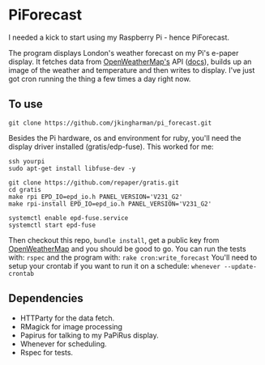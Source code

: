 # PiForecast #

I needed a kick to start using my Raspberry Pi - hence PiForecast.

The program displays London's weather forecast on my Pi's e-paper display. It fetches data from [OpenWeatherMap's](https://openweathermap.org/) API ([docs](https://openweathermap.org/current)),
builds up an image of the weather and temperature and then writes to display. I've just got cron running the thing a few times a day right now.

## To use ##

```
git clone https://github.com/jkingharman/pi_forecast.git
```

Besides the Pi hardware, os and environment for ruby, you'll need the display driver installed (gratis/edp-fuse). This worked for me:

```
ssh yourpi
sudo apt-get install libfuse-dev -y

git clone https://github.com/repaper/gratis.git
cd gratis
make rpi EPD_IO=epd_io.h PANEL_VERSION='V231_G2'
make rpi-install EPD_IO=epd_io.h PANEL_VERSION='V231_G2'

systemctl enable epd-fuse.service
systemctl start epd-fuse
```

Then checkout this repo, ```bundle install```, get a public key from [OpenWeatherMap](https://openweathermap.org/) and you should be good to go. You can run the tests with: ``` rspec ``` and the program with: ``` rake cron:write_forecast ``` You'll need to setup your crontab if you want to run it on a schedule: ``` whenever --update-crontab ```

## Dependencies ##

* HTTParty for the data fetch.
* RMagick for image processing
* Papirus for talking to my PaPiRus display.
* Whenever for scheduling.
* Rspec for tests.
